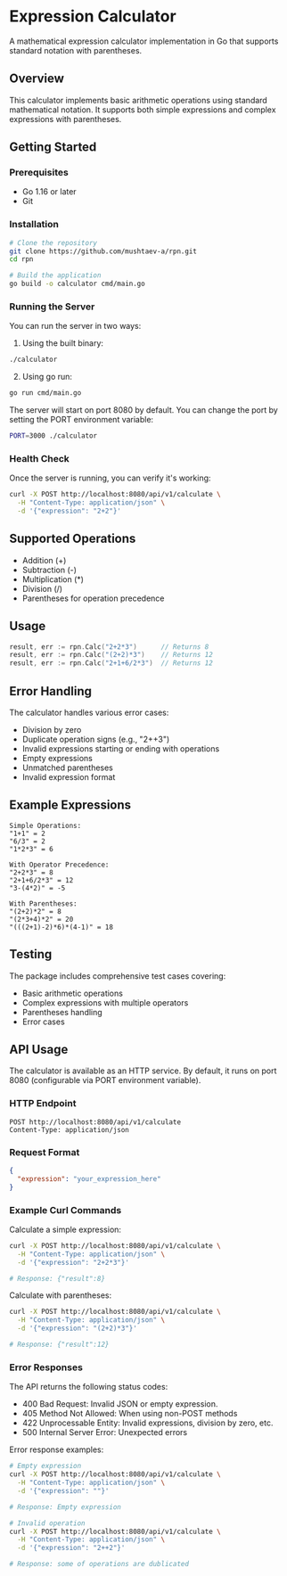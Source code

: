 # Expression Calculator

A mathematical expression calculator implementation in Go that supports standard notation with parentheses.

## Overview

This calculator implements basic arithmetic operations using standard mathematical notation. It supports both simple expressions and complex expressions with parentheses.

## Getting Started

### Prerequisites

- Go 1.16 or later
- Git

### Installation

```bash
# Clone the repository
git clone https://github.com/mushtaev-a/rpn.git
cd rpn

# Build the application
go build -o calculator cmd/main.go
```

### Running the Server

You can run the server in two ways:

1. Using the built binary:

```bash
./calculator
```

2. Using go run:

```bash
go run cmd/main.go
```

The server will start on port 8080 by default. You can change the port by setting the PORT environment variable:

```bash
PORT=3000 ./calculator
```

### Health Check

Once the server is running, you can verify it's working:

```bash
curl -X POST http://localhost:8080/api/v1/calculate \
  -H "Content-Type: application/json" \
  -d '{"expression": "2+2"}'
```

## Supported Operations

- Addition (+)
- Subtraction (-)
- Multiplication (\*)
- Division (/)
- Parentheses for operation precedence

## Usage

```go
result, err := rpn.Calc("2+2*3")      // Returns 8
result, err := rpn.Calc("(2+2)*3")    // Returns 12
result, err := rpn.Calc("2+1+6/2*3")  // Returns 12
```

## Error Handling

The calculator handles various error cases:

- Division by zero
- Duplicate operation signs (e.g., "2++3")
- Invalid expressions starting or ending with operations
- Empty expressions
- Unmatched parentheses
- Invalid expression format

## Example Expressions

```
Simple Operations:
"1+1" = 2
"6/3" = 2
"1*2*3" = 6

With Operator Precedence:
"2+2*3" = 8
"2+1+6/2*3" = 12
"3-(4*2)" = -5

With Parentheses:
"(2+2)*2" = 8
"(2*3+4)*2" = 20
"(((2+1)-2)*6)*(4-1)" = 18
```

## Testing

The package includes comprehensive test cases covering:

- Basic arithmetic operations
- Complex expressions with multiple operators
- Parentheses handling
- Error cases

## API Usage

The calculator is available as an HTTP service. By default, it runs on port 8080 (configurable via PORT environment variable).

### HTTP Endpoint

```
POST http://localhost:8080/api/v1/calculate
Content-Type: application/json
```

### Request Format

```json
{
  "expression": "your_expression_here"
}
```

### Example Curl Commands

Calculate a simple expression:

```bash
curl -X POST http://localhost:8080/api/v1/calculate \
  -H "Content-Type: application/json" \
  -d '{"expression": "2+2*3"}'

# Response: {"result":8}
```

Calculate with parentheses:

```bash
curl -X POST http://localhost:8080/api/v1/calculate \
  -H "Content-Type: application/json" \
  -d '{"expression": "(2+2)*3"}'

# Response: {"result":12}
```

### Error Responses

The API returns the following status codes:

- 400 Bad Request: Invalid JSON or empty expression.
- 405 Method Not Allowed: When using non-POST methods
- 422 Unprocessable Entity: Invalid expressions, division by zero, etc.
- 500 Internal Server Error: Unexpected errors

Error response examples:

```bash
# Empty expression
curl -X POST http://localhost:8080/api/v1/calculate \
  -H "Content-Type: application/json" \
  -d '{"expression": ""}'

# Response: Empty expression

# Invalid operation
curl -X POST http://localhost:8080/api/v1/calculate \
  -H "Content-Type: application/json" \
  -d '{"expression": "2++2"}'

# Response: some of operations are dublicated
```
